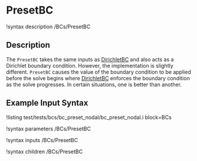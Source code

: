 # PresetBC
!syntax description /BCs/PresetBC

## Description

The `PresetBC` takes the same inputs as [DirichletBC](/BCs/framework/DirichletBC.md)
and also acts as a Dirichlet
boundary condition.  However, the implementation is slightly different.  `PresetBC` causes
the value of the boundary condition to be applied before the solve begins where
[DirichletBC](/BCs/framework/DirichletBC.md) enforces the boundary
condition as the solve progresses.  In certain
situations, one is better than another.

## Example Input Syntax
!listing test/tests/bcs/bc_preset_nodal/bc_preset_nodal.i block=BCs

!syntax parameters /BCs/PresetBC

!syntax inputs /BCs/PresetBC

!syntax children /BCs/PresetBC
